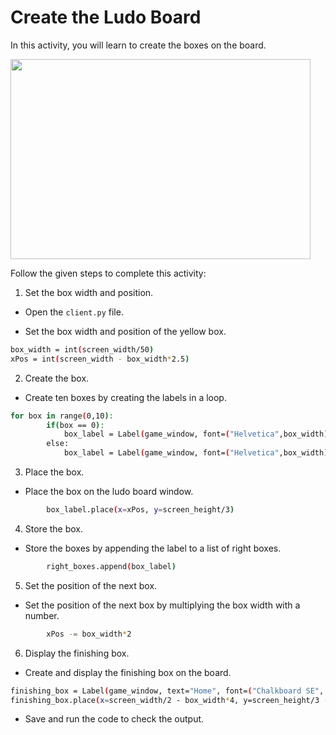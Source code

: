 Create the Ludo Board
============================


In this activity, you will learn to create the boxes on the board.


<img src= "https://media.slid.es/uploads/1525749/images/10883885/SA1.gif" width = "480" height = "320">


Follow the given steps to complete this activity:


1. Set the box width and position.


* Open the `client.py` file.


* Set the box width and position of the yellow box.
~~~sh
box_width = int(screen_width/50)
xPos = int(screen_width - box_width*2.5)
~~~
2. Create the box.
* Create ten boxes by creating the labels in a loop.
~~~sh
for box in range(0,10):
        if(box == 0):
            box_label = Label(game_window, font=("Helvetica",box_width), width=2, height=1, borderwidth=0, bg="yellow")
        else:
            box_label = Label(game_window, font=("Helvetica",box_width), width=2, height=1, borderwidth=0, bg="white")
~~~
3. Place the box.
* Place the box on the ludo board window.
~~~sh
        box_label.place(x=xPos, y=screen_height/3)
~~~


4. Store the box.
* Store the boxes by appending the label to a list of right boxes.
~~~sh
        right_boxes.append(box_label)
~~~
5. Set the position of the next box.
* Set the position of the next box by multiplying the box width with a number.
~~~sh
        xPos -= box_width*2
~~~


6. Display the finishing box.
* Create and display the finishing box on the board.
~~~sh
finishing_box = Label(game_window, text="Home", font=("Chalkboard SE", box_width), width=10, height=4, borderwidth=0, bg="green", fg="white")
finishing_box.place(x=screen_width/2 - box_width*4, y=screen_height/3 - box_width*2)
~~~
* Save and run the code to check the output.